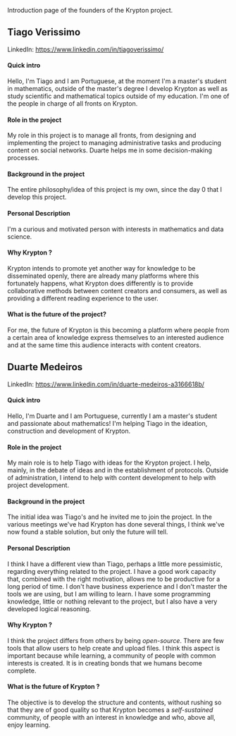 ---
---

Introduction page of the founders of the Krypton project.

## Tiago Verissimo

LinkedIn: https://www.linkedin.com/in/tiagoverissimo/

#### Quick intro
Hello, I'm Tiago and I am Portuguese, at the moment I'm a master's student in mathematics, outside of the master's degree I develop Krypton as well as study scientific and mathematical topics outside of my education.
I'm one of the people in charge of all fronts on Krypton.

#### Role in the project
My role in this project is to manage all fronts, from designing and implementing the project to managing administrative tasks and producing content on social networks.
Duarte helps me in some decision-making processes.

#### Background in the project
The entire philosophy/idea of this project is my own, since the day $0$ that I develop this project.

#### Personal Description
I'm a curious and motivated person with interests in mathematics and data science.

#### Why Krypton ?
Krypton intends to promote yet another way for knowledge to be disseminated openly, there are already many platforms where this fortunately happens, what Krypton does differently is to provide collaborative methods between content creators and consumers, as well as providing a different reading experience to the user.

#### What is the future of the project?
For me, the future of Krypton is this becoming a platform where people from a certain area of knowledge express themselves to an interested audience and at the same time this audience interacts with content creators.

## Duarte Medeiros

LinkedIn: https://www.linkedin.com/in/duarte-medeiros-a3166618b/

#### Quick intro
Hello, I'm Duarte and I am Portuguese, currently I am a master's student and passionate about mathematics! I'm helping Tiago in the ideation, construction and development of Krypton.

#### Role in the project
My main role is to help Tiago with ideas for the Krypton project.
I help, mainly, in the debate of ideas and in the establishment of protocols.
Outside of administration, I intend to help with content development to help with project development.


#### Background in the project
The initial idea was Tiago's and he invited me to join the project.
In the various meetings we've had Krypton has done several things, I think we've now found a stable solution, but only the future will tell.


#### Personal Description
I think I have a different view than Tiago, perhaps a little more pessimistic, regarding everything related to the project.
I have a good work capacity that, combined with the right motivation, allows me to be productive for a long period of time.
I don't have business experience and I don't master the tools we are using, but I am willing to learn.
I have some programming knowledge, little or nothing relevant to the project, but I also have a very developed logical reasoning.


#### Why Krypton ?
I think the project differs from others by being *open-source*.
There are few tools that allow users to help create and upload files.
I think this aspect is important because while learning, a community of people with common interests is created. It is in creating bonds that we humans become complete.


#### What is the future of Krypton ?
The objective is to develop the structure and contents, without rushing so that they are of good quality so that Krypton becomes a *self-sustained* community, of people with an interest in knowledge and who, above all, enjoy learning.
